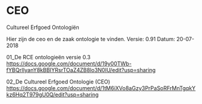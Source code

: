 # CEO
Cultureel Erfgoed Ontologiën

Hier zijn de ceo en de zaak ontologie te vinden.
Versie: 0.91
Datum: 20-07-2018

01_De RCE ontologieën versie 0.3
https://docs.google.com/document/d/19y00TWb-fYBQrIIyanY8kBBIYRsrTOaZ4ZB8lo3N0IU/edit?usp=sharing

02_De Cultureel Erfgoed Ontologie (CEO)
https://docs.google.com/document/d/1tM6iXVo8aGzy3PrPaSoRFrMnTgqkYkz6Hq2T979gU0Q/edit?usp=sharing


